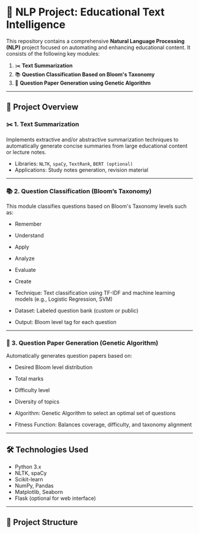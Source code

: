 # 🧠 NLP Project: Educational Text Intelligence

This repository contains a comprehensive **Natural Language Processing (NLP)** project focused on automating and enhancing educational content. It consists of the following key modules:

1. ✂️ **Text Summarization**  
2. 📚 **Question Classification Based on Bloom's Taxonomy**  
3. 🧬 **Question Paper Generation using Genetic Algorithm**

---

## 🚀 Project Overview

### ✂️ 1. Text Summarization

Implements extractive and/or abstractive summarization techniques to automatically generate concise summaries from large educational content or lecture notes.

- Libraries: `NLTK`, `spaCy`, `TextRank`, `BERT (optional)`
- Applications: Study notes generation, revision material

---

### 📚 2. Question Classification (Bloom’s Taxonomy)

This module classifies questions based on Bloom's Taxonomy levels such as:
- Remember
- Understand
- Apply
- Analyze
- Evaluate
- Create

- Technique: Text classification using TF-IDF and machine learning models (e.g., Logistic Regression, SVM)
- Dataset: Labeled question bank (custom or public)
- Output: Bloom level tag for each question

---

### 🧬 3. Question Paper Generation (Genetic Algorithm)

Automatically generates question papers based on:
- Desired Bloom level distribution
- Total marks
- Difficulty level
- Diversity of topics

- Algorithm: Genetic Algorithm to select an optimal set of questions
- Fitness Function: Balances coverage, difficulty, and taxonomy alignment

---

## 🛠️ Technologies Used

- Python 3.x
- NLTK, spaCy
- Scikit-learn
- NumPy, Pandas
- Matplotlib, Seaborn
- Flask (optional for web interface)

---

## 📁 Project Structure

